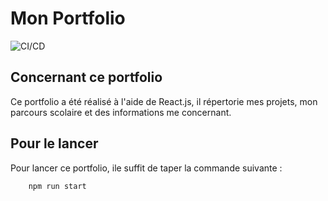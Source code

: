 # Mon Portfolio
![CI/CD](https://github.com/kevintsi/my-portfolio/workflows/Node.js\CI/badge.svg)
## Concernant ce portfolio

Ce portfolio a été réalisé à l'aide de React.js, il répertorie mes projets, mon parcours scolaire et des informations me concernant.

## Pour le lancer

Pour lancer ce portfolio, ile suffit de taper la commande suivante :

```bash
    npm run start
```